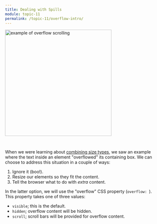 ```yaml
---
title: Dealing with Spills
module: topic-11
permalink: /topic-11/overflow-intro/
---
```


<div class="divider-heading"></div>

<img src="../img/box-model-overflow.gif" alt="example of overflow scrolling" style="width: 350px; margin: 0 auto 30px;" />

When we were learning about <a href="./../box-sizing#combine-size" target="_blank">combining size types</a>, we saw an example where the text inside an element "overflowed" its containing box. We can choose to address this situation in a couple of ways:

1. Ignore it (boo!).
2. Resize our elements so they fit the content.
3. Tell the browser what to do with _extra_ content.

In the latter option, we will use the "overflow" CSS property (`overflow: `). This property takes one of three values:

- `visible`; this is the default.
- `hidden`; overflow content will be hidden.
- `scroll`; scroll bars will be provided for overflow content.
